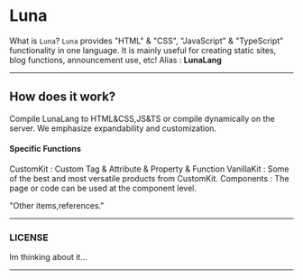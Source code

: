 # Luna
What is `Luna`? `Luna` provides "HTML" &amp; "CSS", "JavaScript" &amp; "TypeScript" functionality in one language. It is mainly useful for creating static sites, blog functions, announcement use, etc! Alias : **LunaLang**

---

## How does it work?
Compile LunaLang to HTML&CSS,JS&TS or compile dynamically on the server.
We emphasize expandability and customization.

#### Specific Functions
CustomKit : Custom Tag & Attribute & Property & Function
VanillaKit : Some of the best and most versatile products from CustomKit.
Components : The page or code can be used at the component level.

"Other items,references."

---
### LICENSE
Im thinking about it...

***




